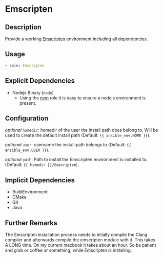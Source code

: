 # Emscripten

## Description

Provide a working [Emscripten]() environment including all dependencies.

## Usage

```yaml
- role: Emscripten
```

## Explicit Dependencies

- Nodejs Binary (`node`)
    - Using the [nvm]() role it is easy to ensure a nodejs environment is
      present.

## Configuration

*optional* `homedir`: homedir of the user the install path does belong to. Will
be used to create the default install path (Default: `{{ ansible_env.HOME }}`).

*optional* `user`: username the install path belongs to (Default: 
`{{ ansible_env.USER }}`).

*optional* `path`: Path to install the Emscripten environment is installed to.
(Default: `{{ homedir }}/Emscripten`).


## Implicit Dependencies

- BuildEnvironment
- CMake
- Git
- Java

## Further Remarks

The Emscripten installation process needs to intially compile the Clang
compiler and afterwards compile the emscripten module with it. This takes
A LONG time. On my current macbook it takes about an hour. So be patient and
grab or coffee or something, while Emscripten is installing.
